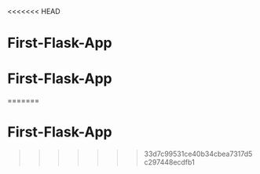 <<<<<<< HEAD
# First-Flask-App
# First-Flask-App
=======
# First-Flask-App
>>>>>>> 33d7c99531ce40b34cbea7317d5c297448ecdfb1
